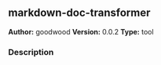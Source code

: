 ## markdown-doc-transformer

**Author:** goodwood
**Version:** 0.0.2
**Type:** tool

### Description




